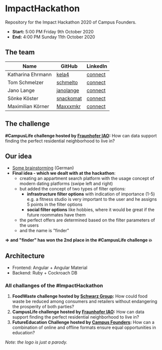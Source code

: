 # ImpactHackathon
Repository for the Impact Hackathon 2020 of Campus Founders.

* **Start:** 5:00 PM Friday 9th October 2020
* **End:** 4:00 PM Sunday 11th October 2020

## The team

|Name               |GitHub                                     |LinkedIn                                                             |
|-------------------|-------------------------------------------|---------------------------------------------------------------------|
|Katharina Ehrmann  |[kela4](https://github.com/kela4)          |[connect](https://www.linkedin.com/in/katharina-e-4696421a3/)           |
|Tom Schmelzer      |[schmelto](https://github.com/schmelto)    |[connect](https://www.linkedin.com/in/tomschmelzer/)                    |
|Jano Lange         |[janolange](https://github.com/janolange)  |[connect](https://www.linkedin.com/in/jano-lange-0312911b9/)            |
|Sönke Köster       |[snackomat](https://github.com/snackomat)  |[connect](https://www.linkedin.com/in/s%C3%B6nke-k%C3%B6ster-1019ba18a/)|
|Maximilian Körner  |[Maxxxmkr](https://github.com/Maxxxmkr)    |[connect](https://www.linkedin.com/in/maximilian-k%C3%B6rner-245a1b1b8/)|

## The challenge

**#CampusLife challenge hosted by [Fraunhofer IAO](https://www.iao.fraunhofer.de):** How can data support finding the perfect residential neighborhood to live in?


## Our idea

* [Some brainstorming](Ideas_Notes.md) (German)
* **Final idea - which we dealt with at the hackathon**:
  * creating an appartment search platform with the usage concept of modern dating platforms (swipe left and right)
  * but added the concept of two types of filter options:
    * **infrastructure filter options** with indication of importance (1-5) e.g. a fitness studio is very important to the user and he assigns 5 points in the filter options
    * **social filter options** like hobbies, where it would be great if the future roommates have them
  * the perfect offers are determined based on the filter parameters of the users
  * and the name is "finder"

**=> and "finder" has won the 2nd place in the #CampusLife challenge :boom:**


## Architecture

* Frontend: Angular + Angular Material
* Backend: Ruby + Cockroach DB


### All challanges of the #ImpactHackathon

1. **FoodWaste challenge hosted by [Schwarz Group](https://www.linkedin.com/company/schwarzdienstleistungen/):** How could food waste be reduced among consumers and retailers without endangering the prosperity of both parties?
2. **CampusLife challenge hosted by [Fraunhofer IAO](https://www.iao.fraunhofer.de):** How can data support finding the perfect residential neighborhood to live in?
3. **FutureEducation Challenge hosted by [Campus Founders](https://campusfounders.de/):** How can a combination of online and offline formats ensure equal opportunities in education?


*Note: the logo is just a parody.*
